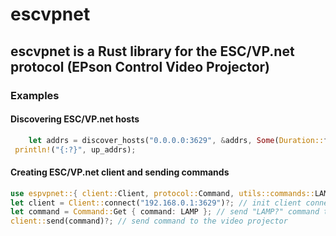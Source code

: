 # escvpnet
## escvpnet is a Rust library for the ESC/VP.net protocol (EPson Control Video Projector)

### Examples

#### Discovering ESC/VP.net hosts
```rust
    let addrs = discover_hosts("0.0.0.0:3629", &addrs, Some(Duration::from_millis(100))); // ping hosts and put the up hosts in addrs
 println!("{:?}", up_addrs);
 ```
 
 #### Creating ESC/VP.net client and sending commands
 ```rust
use espvpnet::{ client::Client, protocol::Command, utils::commands::LAMP};
let client = Client::connect("192.168.0.1:3629")?; // init client connection
let command = Command::Get { command: LAMP }; // send "LAMP?" command to get the number of hours left of the video projector lamp
client::send(command)?; // send command to the video projector
 ```
